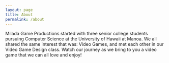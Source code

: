 ```yaml
---
layout: page
title: About
permalink: /about
---
```


Milada Game Productions started with three senior college students pursuing Computer Science at the University of Hawaii at Manoa. We all shared the same interest that was: Video Games, and met each other in our Video Game Design class. Watch our journey as we bring to you a video game that we can all love and enjoy!
